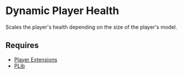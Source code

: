 # Dynamic Player Health
Scales the player's health depending on the size of the player's model.

## Requires
- [Player Extensions](https://github.com/Pika-Software/plib_player_extensions)
- [PLib](https://github.com/Pika-Software/gmod_plib)
